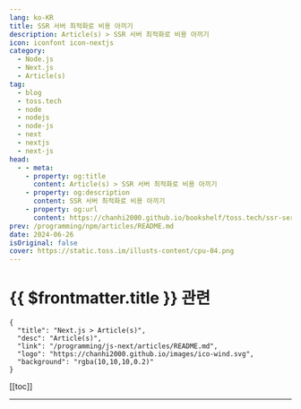```yaml
---
lang: ko-KR
title: SSR 서버 최적화로 비용 아끼기
description: Article(s) > SSR 서버 최적화로 비용 아끼기
icon: iconfont icon-nextjs
category: 
  - Node.js
  - Next.js
  - Article(s)
tag: 
  - blog
  - toss.tech
  - node
  - nodejs
  - node-js
  - next
  - nextjs
  - next-js
head:
  - - meta:
    - property: og:title
      content: Article(s) > SSR 서버 최적화로 비용 아끼기
    - property: og:description
      content: SSR 서버 최적화로 비용 아끼기
    - property: og:url
      content: https://chanhi2000.github.io/bookshelf/toss.tech/ssr-server.html
prev: /programming/npm/articles/README.md
date: 2024-06-26
isOriginal: false
cover: https://static.toss.im/illusts-content/cpu-04.png
---
```


# {{ $frontmatter.title }} 관련

```component VPCard
{
  "title": "Next.js > Article(s)",
  "desc": "Article(s)",
  "link": "/programming/js-next/articles/README.md",
  "logo": "https://chanhi2000.github.io/images/ico-wind.svg",
  "background": "rgba(10,10,10,0.2)"
}
```

[[toc]]

---

<SiteInfo
  name="SSR 서버 최적화로 비용 아끼기"
  desc="오늘은 SSR 아키텍처 운영을 위해 반드시 알아두어야 할, SSR 서버의 최적화와 관련된 이야기를 해보려 합니다. 최적화를 통해 토스는 서비스 운영에 필요한 SSR 서버의 수를 절감하여 비용을 개선할 수 있었습니다."
  url="https://toss.tech/article/ssr-server"
  logo="https://static.toss.im/tds/favicon/favicon.ico"
  preview="https://static.toss.im/illusts-content/cpu-04.png"/>

<!-- TODO: 작성 -->
